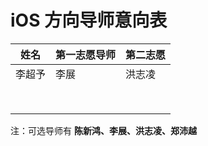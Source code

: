 # iOS 方向导师意向表

| 姓名   | 第一志愿导师 | 第二志愿 |
| ---- | ------ | ---- |
|李超予 |李展     |洪志凌 |
|      |        |      |
|      |        |      |
|      |        |      |
|      |        |      |
|      |        |      |
|      |        |      |
|      |        |      |
|      |        |      |

注：可选导师有 **陈新鸿、李展、洪志凌、郑沛越**
